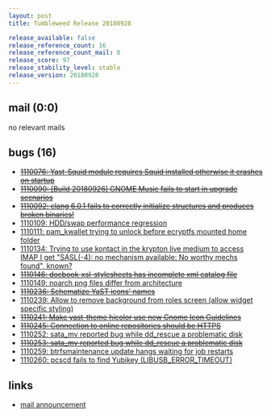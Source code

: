 ```yaml
---
layout: post
title: Tumbleweed Release 20180928

release_available: false
release_reference_count: 16
release_reference_count_mail: 0
release_score: 97
release_stability_level: stable
release_version: 20180928
---
```


## mail (0:0)

no relevant mails

## bugs (16)

<!--more-->

- ~~[1110076: Yast-Squid module requires Squid installed otherwise it crashes on startup](https://bugzilla.opensuse.org/show_bug.cgi?id=1110076)~~
- ~~[1110090: \[Build 20180926\] GNOME Music fails to start in upgrade scenarios](https://bugzilla.opensuse.org/show_bug.cgi?id=1110090)~~
- ~~[1110092: clang 6.0.1 fails to correctly initialize structures and produces broken binaries!](https://bugzilla.opensuse.org/show_bug.cgi?id=1110092)~~
- [1110109: HDD/swap performance regression](https://bugzilla.opensuse.org/show_bug.cgi?id=1110109)
- [1110111: pam_kwallet trying to unlock before ecryptfs mounted home folder](https://bugzilla.opensuse.org/show_bug.cgi?id=1110111)
- [1110134: Trying to use kontact in the krypton live medium to access IMAP I get "SASL(-4): no mechanism available: No worthy mechs found", known?](https://bugzilla.opensuse.org/show_bug.cgi?id=1110134)
- ~~[1110146: docbook-xsl-stylesheets has incomplete xml catalog file](https://bugzilla.opensuse.org/show_bug.cgi?id=1110146)~~
- [1110149: noarch png files differ from architecture](https://bugzilla.opensuse.org/show_bug.cgi?id=1110149)
- ~~[1110236: Schematize YaST icons' names](https://bugzilla.opensuse.org/show_bug.cgi?id=1110236)~~
- [1110239: Allow to remove background from roles screen (allow widget specific styling)](https://bugzilla.opensuse.org/show_bug.cgi?id=1110239)
- ~~[1110241: Make yast-theme hicolor use new Gnome Icon Guidelines](https://bugzilla.opensuse.org/show_bug.cgi?id=1110241)~~
- ~~[1110245: Connection to online repositories should be HTTPS](https://bugzilla.opensuse.org/show_bug.cgi?id=1110245)~~
- [1110252: sata_mv reported bug while dd_rescue a problematic disk](https://bugzilla.opensuse.org/show_bug.cgi?id=1110252)
- ~~[1110253: sata_mv reported bug while dd_rescue a problematic disk](https://bugzilla.opensuse.org/show_bug.cgi?id=1110253)~~
- [1110259: btrfsmaintenance update hangs waiting for job restarts](https://bugzilla.opensuse.org/show_bug.cgi?id=1110259)
- [1110260: pcscd fails to find Yubikey (LIBUSB_ERROR_TIMEOUT)](https://bugzilla.opensuse.org/show_bug.cgi?id=1110260)



## links

- [mail announcement](https://lists.opensuse.org/opensuse-factory/2018-10/msg00001.html)

